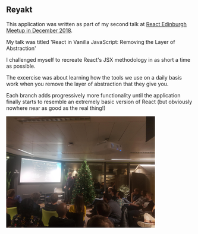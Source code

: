 ## Reyakt

This application was written as part of my second talk at [React Edinburgh Meetup in December 2018](https://twitter.com/ReactEdinburgh/status/937703615979978752).

My talk was titled 'React in Vanilla JavaScript: Removing the Layer of Abstraction'

I challenged myself to recreate React's JSX methodology in as short a time as possible.

The excercise was about learning how the tools we use on a daily basis work when you remove the layer of abstraction that they give you.

Each branch adds progressively more functionality until the application finally starts to resemble an extremely basic version of React (but obviously nowhere near as good as the real thing!)


<img alt="Sean giving react talk" src="react-talk.jpeg" width="400">
